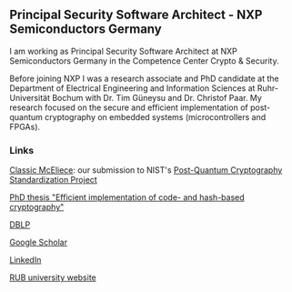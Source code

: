 ## Principal Security Software Architect - NXP Semiconductors Germany

I am working as Principal Security Software Architect at NXP Semiconductors Germany in the Competence Center Crypto & Security.

Before joining NXP I was a research associate and PhD candidate at the Department of Electrical Engineering and Information Sciences at Ruhr-Universität Bochum with Dr. Tim Güneysu and Dr. Christof Paar. My research focused on the secure and efficient implementation of post-quantum cryptography on embedded systems (microcontrollers and FPGAs). 

### Links

[Classic McEliece](https://classic.mceliece.org/): our submission to NIST's [Post-Quantum Cryptography Standardization Project](https://csrc.nist.gov/projects/post-quantum-cryptography)

[PhD thesis "Efficient implementation of code- and hash-based cryptography"](https://hss-opus.ub.ruhr-uni-bochum.de/opus4/frontdoor/index/index/year/2017/docId/5306)

[DBLP](https://dblp.uni-trier.de/pid/05/10085.html)

[Google Scholar](https://scholar.google.de/citations?user=hac56VQAAAAJ)

[LinkedIn](https://de.linkedin.com/in/ingovonmaurich)

[RUB university website](https://www.seceng.ruhr-uni-bochum.de/chair/staff/Ingo_von_Maurich/)

<!---
### Markdown

Markdown is a lightweight and easy-to-use syntax for styling your writing. It includes conventions for

```markdown
Syntax highlighted code block

# Header 1
## Header 2
### Header 3

- Bulleted
- List

1. Numbered
2. List

**Bold** and _Italic_ and `Code` text

[Link](url) and ![Image](src)
--->
